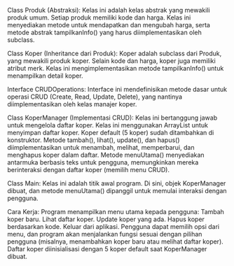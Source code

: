 Class Produk (Abstraksi):
Kelas ini adalah kelas abstrak yang mewakili produk umum. Setiap produk memiliki kode dan harga.
Kelas ini menyediakan metode untuk mendapatkan dan mengubah harga, serta metode abstrak tampilkanInfo() yang harus diimplementasikan oleh subclass.

Class Koper (Inheritance dari Produk):
Koper adalah subclass dari Produk, yang mewakili produk koper. Selain kode dan harga, koper juga memiliki atribut merk.
Kelas ini mengimplementasikan metode tampilkanInfo() untuk menampilkan detail koper.

Interface CRUDOperations:
Interface ini mendefinisikan metode dasar untuk operasi CRUD (Create, Read, Update, Delete), yang nantinya diimplementasikan oleh kelas manajer koper.

Class KoperManager (Implementasi CRUD):
Kelas ini bertanggung jawab untuk mengelola daftar koper.
Kelas ini menggunakan ArrayList<Koper> untuk menyimpan daftar koper.
Koper default (5 koper) sudah ditambahkan di konstruktor.
Metode tambah(), lihat(), update(), dan hapus() diimplementasikan untuk menambah, melihat, memperbarui, dan menghapus koper dalam daftar.
Metode menuUtama() menyediakan antarmuka berbasis teks untuk pengguna, memungkinkan mereka berinteraksi dengan daftar koper (memilih menu CRUD).

Class Main:
Kelas ini adalah titik awal program. Di sini, objek KoperManager dibuat, dan metode menuUtama() dipanggil untuk memulai interaksi dengan pengguna.

Cara Kerja:
Program menampilkan menu utama kepada pengguna:
Tambah koper baru.
Lihat daftar koper.
Update koper yang ada.
Hapus koper berdasarkan kode.
Keluar dari aplikasi.
Pengguna dapat memilih opsi dari menu, dan program akan menjalankan fungsi sesuai dengan pilihan pengguna (misalnya, menambahkan koper baru atau melihat daftar koper).
Daftar koper diinisialisasi dengan 5 koper default saat KoperManager dibuat.

